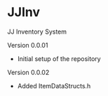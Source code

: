# JJInv
JJ Inventory System

Version 0.0.01
- Initial setup of the repository

Version 0.0.02
- Added ItemDataStructs.h
